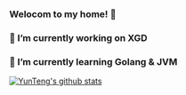 ### Welocom to my home! 👋
### 🔭 I’m currently working on XGD
### 🤔 I’m currently learning Golang & JVM

[![YunTeng's github stats](https://github-readme-stats.vercel.app/api?username=yunteng9345&show_icons=true)](https://github.com/yunteng9345/github-readme-stats)


